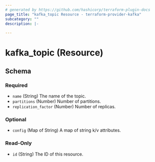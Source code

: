 ```yaml
---
# generated by https://github.com/hashicorp/terraform-plugin-docs
page_title: "kafka_topic Resource - terraform-provider-kafka"
subcategory: ""
description: |-
  
---
```


# kafka_topic (Resource)





<!-- schema generated by tfplugindocs -->
## Schema

### Required

- `name` (String) The name of the topic.
- `partitions` (Number) Number of partitions.
- `replication_factor` (Number) Number of replicas.

### Optional

- `config` (Map of String) A map of string k/v attributes.

### Read-Only

- `id` (String) The ID of this resource.
